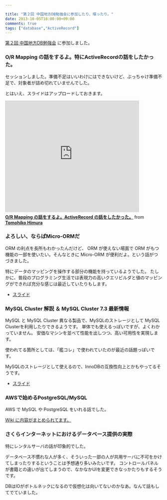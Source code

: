 ```yaml
---

title: "第２回 中国地方DB勉強会に参加したり、喋ったり。"
date: 2013-10-05T18:00:00+09:00
comments: true
tags: ["database","ActiveRecord"]
---
```



[第２回 中国地方DB勉強会](http://local.aguuu.com/events/21550) に参加しました。

### O/R Mapping の話をするよ。特にActiveRecordの話をしたかった。

セッションしました。準備不足はいいわけにはできないけど、ぶっちゃけ準備不足で、対象者が詰め切れていませんでした。

とはいえ、スライドはアップロードしておきます。

<iframe src="http://www.slideshare.net/slideshow/embed_code/26883805" width="427" height="356" frameborder="0" marginwidth="0" marginheight="0" scrolling="no" style="border:1px solid #CCC;border-width:1px 1px 0;margin-bottom:5px" allowfullscreen> </iframe> <div style="margin-bottom:5px"> <strong> <a href="https://www.slideshare.net/TomohikoHimura/or-mapping-activerecord" title="O/R Mapping の話をするよ。ActiveRecord の話をしたかった。" target="_blank">O/R Mapping の話をするよ。ActiveRecord の話をしたかった。</a> </strong> from <strong><a href="http://www.slideshare.net/TomohikoHimura" target="_blank">Tomohiko Himura</a></strong> </div>

### よろしい、ならばMicro-ORMだ

ORM の利点を長所もわかったんだけど、 ORM が使えない場面で ORM がもつ機能の一部を使いたい。そんなときに Micro-ORM が便利だよ。という話がつづきました。

特にデータのマッピングを操作する部分の機能を持っているようでした。
たしかに、普段のプログラミング生活では表現力の高いクエリビルダと値のマッピングができれば充分な感じは最近していたりもします。

* [スライド](http://www.slideshare.net/kiyokura/microorm)

### MySQL Cluster 解説 ＆ MySQL Cluster 7.3 最新情報

MySQL と MySQL Cluster 異なる製品で、MySQLのストレージとして MySQL Clusterを利用したりできるようです。
単体でも使えるっぽいですが、よくわかっていません。
安価なマシンを並べて性能を出しつつ、高い可用性を実現します。

使われてる箇所としては、「艦コレ」で使われていたのが最近の話題っぽいです。

MySQLのストレージとして使えるので、InnoDBの互換性向上とかもやってるそうです。

* [スライド](http://www.slideshare.net/yoyamasaki/mysql-cluster-mysql-cluster-73)

### AWSで始めるPostgreSQL/MySQL

AWS で MySQL や PostgreSQL をいれる話でした。

[Wiki に内容がまとめられてます。](http://myhome.munetika.mydns.jp/ossdbwiki/index.php/%E5%88%9D%E5%BF%83%E8%80%85%E5%90%91%E3%81%91DB%E5%85%A5%E9%96%80)


### さくらインターネットにおけるデータベース提供の実際

特にレンタルサーバの話が印象的でした。

データベース不慣れな人が多く、そういった一部の人が共用サーバに不可をかけてしまったりするということは予想通り多いみたいです。
コントロールパネルが書籍との違いが出てしまうので、なかなかUIを変更できなっかたりもするそうです。

DBはIOがボトルネックになるので仮想化は向いてないのかなあ。なんて話もしてでていました。
